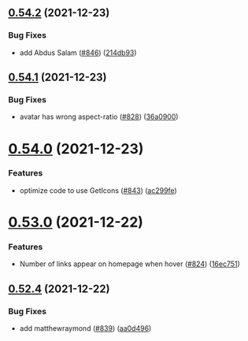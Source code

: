 ## [0.54.2](https://github.com/EddieHubCommunity/LinkFree/compare/v0.54.1...v0.54.2) (2021-12-23)


### Bug Fixes

* add Abdus Salam ([#846](https://github.com/EddieHubCommunity/LinkFree/issues/846)) ([214db93](https://github.com/EddieHubCommunity/LinkFree/commit/214db9358f45ba038446b7e6a357c20efae73a6b))



## [0.54.1](https://github.com/EddieHubCommunity/LinkFree/compare/v0.54.0...v0.54.1) (2021-12-23)


### Bug Fixes

* avatar has wrong aspect-ratio ([#828](https://github.com/EddieHubCommunity/LinkFree/issues/828)) ([36a0900](https://github.com/EddieHubCommunity/LinkFree/commit/36a09007660557620f6d98d5596d99e9f06eced2))



# [0.54.0](https://github.com/EddieHubCommunity/LinkFree/compare/v0.53.0...v0.54.0) (2021-12-23)


### Features

* optimize code to use GetIcons ([#843](https://github.com/EddieHubCommunity/LinkFree/issues/843)) ([ac299fe](https://github.com/EddieHubCommunity/LinkFree/commit/ac299fedffa1f8d8c9759793418297c84e13e38e))



# [0.53.0](https://github.com/EddieHubCommunity/LinkFree/compare/v0.52.4...v0.53.0) (2021-12-22)


### Features

* Number of links appear on homepage when hover ([#824](https://github.com/EddieHubCommunity/LinkFree/issues/824)) ([16ec751](https://github.com/EddieHubCommunity/LinkFree/commit/16ec7510cb430dbb3ea728ba761c537b868186b0))



## [0.52.4](https://github.com/EddieHubCommunity/LinkFree/compare/v0.52.3...v0.52.4) (2021-12-22)


### Bug Fixes

* add matthewraymond ([#839](https://github.com/EddieHubCommunity/LinkFree/issues/839)) ([aa0d496](https://github.com/EddieHubCommunity/LinkFree/commit/aa0d4967647487b81e385932b6254c2e5e1f0e16))



